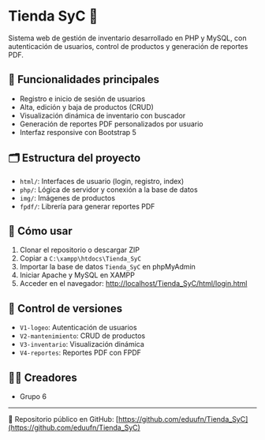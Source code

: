 # Tienda SyC 🛒

Sistema web de gestión de inventario desarrollado en PHP y MySQL, con autenticación de usuarios, control de productos y generación de reportes PDF.

## 🔧 Funcionalidades principales

- Registro e inicio de sesión de usuarios
- Alta, edición y baja de productos (CRUD)
- Visualización dinámica de inventario con buscador
- Generación de reportes PDF personalizados por usuario
- Interfaz responsive con Bootstrap 5

## 🗂 Estructura del proyecto

- `html/`: Interfaces de usuario (login, registro, index)
- `php/`: Lógica de servidor y conexión a la base de datos
- `img/`: Imágenes de productos
- `fpdf/`: Librería para generar reportes PDF

## 🚀 Cómo usar

1. Clonar el repositorio o descargar ZIP
2. Copiar a `C:\xampp\htdocs\Tienda_SyC`
3. Importar la base de datos `Tienda_SyC` en phpMyAdmin
4. Iniciar Apache y MySQL en XAMPP
5. Acceder en el navegador: [http://localhost/Tienda_SyC/html/login.html](http://localhost/Tienda_SyC/html/login.html)

## 🔖 Control de versiones

- `V1-logeo`: Autenticación de usuarios
- `V2-mantenimiento`: CRUD de productos
- `V3-inventario`: Visualización dinámica
- `V4-reportes`: Reportes PDF con FPDF

## 👨‍💻 Creadores

- Grupo 6

---

📌 Repositorio público en GitHub: [https://github.com/eduufn/Tienda_SyC](https://github.com/eduufn/Tienda_SyC)
